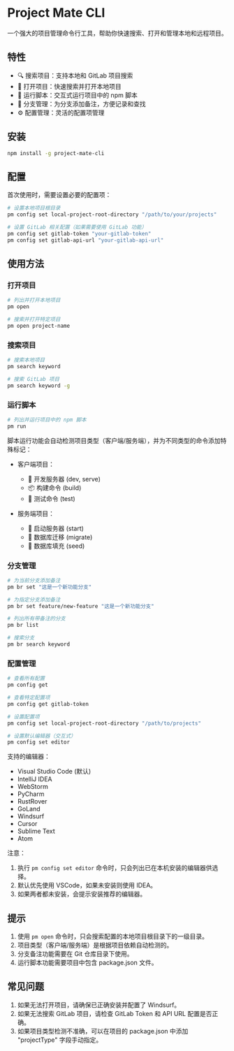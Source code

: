 # Project Mate CLI

一个强大的项目管理命令行工具，帮助你快速搜索、打开和管理本地和远程项目。

## 特性

- 🔍 搜索项目：支持本地和 GitLab 项目搜索
- 📂 打开项目：快速搜索并打开本地项目
- 🔄 运行脚本：交互式运行项目中的 npm 脚本
- 🌿 分支管理：为分支添加备注，方便记录和查找
- ⚙️ 配置管理：灵活的配置项管理

## 安装

```bash
npm install -g project-mate-cli
```

## 配置

首次使用时，需要设置必要的配置项：

```bash
# 设置本地项目根目录
pm config set local-project-root-directory "/path/to/your/projects"

# 设置 GitLab 相关配置（如果需要使用 GitLab 功能）
pm config set gitlab-token "your-gitlab-token"
pm config set gitlab-api-url "your-gitlab-api-url"
```

## 使用方法

### 打开项目

```bash
# 列出并打开本地项目
pm open

# 搜索并打开特定项目
pm open project-name
```

### 搜索项目

```bash
# 搜索本地项目
pm search keyword

# 搜索 GitLab 项目
pm search keyword -g
```

### 运行脚本

```bash
# 列出并运行项目中的 npm 脚本
pm run
```

脚本运行功能会自动检测项目类型（客户端/服务端），并为不同类型的命令添加特殊标记：

- 客户端项目：
  - 🚀 开发服务器 (dev, serve)
  - 📦 构建命令 (build)
  - 🧪 测试命令 (test)

- 服务端项目：
  - 🚀 启动服务器 (start)
  - 🔄 数据库迁移 (migrate)
  - 🌱 数据库填充 (seed)

### 分支管理

```bash
# 为当前分支添加备注
pm br set "这是一个新功能分支"

# 为指定分支添加备注
pm br set feature/new-feature "这是一个新功能分支"

# 列出所有带备注的分支
pm br list

# 搜索分支
pm br search keyword
```

### 配置管理

```bash
# 查看所有配置
pm config get

# 查看特定配置项
pm config get gitlab-token

# 设置配置项
pm config set local-project-root-directory "/path/to/projects"

# 设置默认编辑器（交互式）
pm config set editor
```

支持的编辑器：
- Visual Studio Code (默认)
- IntelliJ IDEA
- WebStorm
- PyCharm
- RustRover
- GoLand
- Windsurf
- Cursor
- Sublime Text
- Atom

注意：
1. 执行 `pm config set editor` 命令时，只会列出已在本机安装的编辑器供选择。
2. 默认优先使用 VSCode，如果未安装则使用 IDEA。
3. 如果两者都未安装，会提示安装推荐的编辑器。

## 提示

1. 使用 `pm open` 命令时，只会搜索配置的本地项目根目录下的一级目录。
2. 项目类型（客户端/服务端）是根据项目依赖自动检测的。
3. 分支备注功能需要在 Git 仓库目录下使用。
4. 运行脚本功能需要项目中包含 package.json 文件。

## 常见问题

1. 如果无法打开项目，请确保已正确安装并配置了 Windsurf。
2. 如果无法搜索 GitLab 项目，请检查 GitLab Token 和 API URL 配置是否正确。
3. 如果项目类型检测不准确，可以在项目的 package.json 中添加 "projectType" 字段手动指定。
